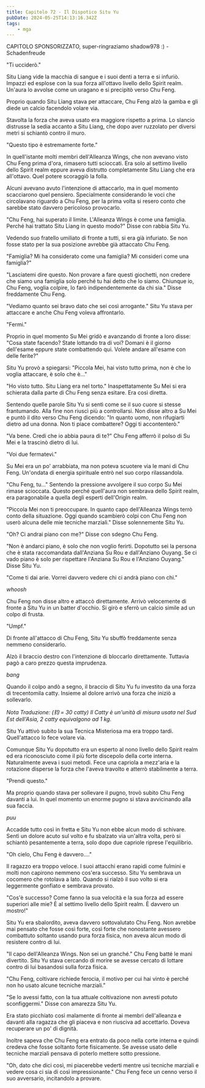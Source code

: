 ```yaml
---
title: Capitolo 72 - Il Dispotico Situ Yu
pubDate: 2024-05-25T14:13:16.342Z
tags:
    - mga
---
```



CAPITOLO SPONSORIZZATO, super-ringraziamo shadow978 :)
-Schadenfreude


"Ti ucciderò."


Situ Liang vide la macchia di sangue e i suoi denti a terra e si infuriò. Impazzì ed esplose con la sua forza all'ottavo livello dello Spirit realm. Un'aura lo avvolse come un uragano e si precipitò verso Chu Feng.


Proprio quando Situ Liang stava per attaccare, Chu Feng alzò la gamba e gli diede un calcio facendolo volare via.


Stavolta la forza che aveva usato era maggiore rispetto a prima. Lo slancio distrusse la sedia accanto a Situ Liang, che dopo aver ruzzolato per diversi metri si schiantò contro il muro.


"Questo tipo è estremamente forte."


In quell'istante molti membri dell'Alleanza Wings, che non avevano visto Chu Feng prima d'ora, rimasero tutti scioccati. Era solo al settimo livello dello Spirit realm eppure aveva distrutto completamente Situ Liang che era all'ottavo. Quel potere scoraggiò la folla.


Alcuni avevano avuto l'intenzione di attaccarlo, ma in quel momento scacciarono quel pensiero. Specialmente considerando le voci che circolavano riguardo a Chu Feng, per la prima volta si resero conto che sarebbe stato davvero pericoloso provocarlo.


"Chu Feng, hai superato il limite. L'Alleanza Wings è come una famiglia. Perché hai trattato Situ Liang in questo modo?" Disse con rabbia Situ Yu.


Vedendo suo fratello umiliato di fronte a tutti, si era già infuriato. Se non fosse stato per la sua posizione avrebbe già attaccato Chu Feng.


"Famiglia? Mi ha considerato come una famiglia? Mi consideri come una famiglia?"


"Lasciatemi dire questo. Non provare a fare questi giochetti, non credere che siamo una famiglia solo perché tu hai detto che lo siamo. Chiunque io, Chu Feng, voglia colpire, lo farò indipendentemente da chi sia." Disse freddamente Chu Feng.


"Vediamo quanto sei bravo dato che sei così arrogante." Situ Yu stava per attaccare e anche Chu Feng voleva affrontarlo.


"Fermi."


Proprio in quel momento Su Mei gridò e avanzando di fronte a loro disse: "Cosa state facendo? State lottando tra di voi? Domani è il giorno dell'esame eppure state combattendo qui. Volete andare all'esame con delle ferite?"


Situ Yu provò a spiegarsi: "Piccola Mei, hai visto tutto prima, non è che lo voglia attaccare, è solo che è..."


"Ho visto tutto. Situ Liang era nel torto." Inaspettatamente Su Mei si era schierata dalla parte di Chu Feng senza esitare. Era così diretta.


Sentendo quelle parole Situ Yu si sentì come se il suo cuore si stesse frantumando. Alla fine non riuscì più a controllarsi. Non disse altro a Su Mei e puntò il dito verso Chu Feng dicendo: "In quanto uomo, non rifugiarti dietro ad una donna. Non ti piace combattere? Oggi ti accontenterò."


"Va bene. Credi che io abbia paura di te?" Chu Feng afferrò il polso di Su Mei e la trascinò dietro di lui.


"Voi due fermatevi."


Su Mei era un po' arrabbiata, ma non poteva scuotere via le mani di Chu Feng. Un'ondata di energia spirituale entrò nel suo corpo rilassandola.


"Chu Feng, tu..." Sentendo la pressione avvolgere il suo corpo Su Mei rimase scioccata.
Questo perché quell'aura non sembrava dello Spirit realm, era paragonabile a quella degli esperti dell'Origin realm.


"Piccola Mei non ti preoccupare. In quanto capo dell'Alleanza Wings terrò conto della situazione. Oggi quando scambierò colpi con Chu Feng non userò alcuna delle mie tecniche marziali." Disse solennemente Situ Yu.


"Oh? Ci andrai piano con me?" Disse con sdegno Chu Feng.


"Non è andarci piano, è solo che non voglio ferirti. Dopotutto sei la persona che è stata raccomandata dall'Anziana Su Rou e dall'Anziano Ouyang. Se ci vado piano è solo per rispettare l'Anziana Su Rou e l'Anziano Ouyang." Disse Situ Yu.


"Come ti dai arie. Vorrei davvero vedere chi ci andrà piano con chi."


*whoosh*


Chu Feng non disse altro e attaccò direttamente. Arrivò velocemente di fronte a Situ Yu in un batter d'occhio. Si girò e sferrò un calcio simile ad un colpo di frusta.


"Umpf."


Di fronte all'attacco di Chu Feng, Situ Yu sbuffò freddamente senza nemmeno considerarlo.


Alzò il braccio destro con l'intenzione di bloccarlo direttamente. Tuttavia pagò a caro prezzo questa imprudenza.


*bang*


Quando il colpo andò a segno, il braccio di Situ Yu fu investito da una forza di trecentomila catty. Insieme al dolore arrivò una forza che iniziò a sollevarlo.


<em>Nota Traduzione: (钧 = 30 catty) 
Il Catty è un'unità di misura usata nel Sud Est dell'Asia, 2 catty equivalgono ad 1 kg.</em>


Situ Yu attivò subito la sua Tecnica Misteriosa ma era troppo tardi. Quell'attacco lo fece volare via.


Comunque Situ Yu dopotutto era un esperto al nono livello dello Spirit realm ed era riconosciuto come il più forte discepolo della corte interna. Naturalmente aveva i suoi metodi. Fece una capriola a mezz'aria e la rotazione disperse la forza che l'aveva travolto e atterrò stabilmente a terra.


"Prendi questo."


Ma proprio quando stava per sollevare il pugno, trovò subito Chu Feng davanti a lui. In quel momento un enorme pugno si stava avvicinando alla sua faccia.


*puu*


Accadde tutto così in fretta e Situ Yu non ebbe alcun modo di schivare. Sentì un dolore acuto sul volto e fu sbalzato via un'altra volta, però si schiantò pesantemente a terra, solo dopo due capriole riprese l'equilibrio.


"Oh cielo, Chu Feng è davvero...."


Il ragazzo era troppo veloce. I suoi attacchi erano rapidi come fulmini e molti non capirono nemmeno cos'era successo. Situ Yu sembrava un cocomero che rotolava a lato. Quando si rialzò il suo volto si era leggermente gonfiato e sembrava provato.


"Cos'è successo? Come fanno la sua velocità e la sua forza ad essere superiori alle mie? È al settimo livello dello Spirit realm. È davvero un mostro!"


Situ Yu era sbalordito, aveva davvero sottovalutato Chu Feng. Non avrebbe mai pensato che fosse così forte, così forte che nonostante avessero combattuto soltanto usando pura forza fisica, non aveva alcun modo di resistere contro di lui.


"Il capo dell'Alleanza Wings. Non sei un granché." Chu Feng batté le mani divertito. Situ Yu stava cercando di morire se avesse cercato di lottare contro di lui basandosi sulla forza fisica.


"Chu Feng, coltivare richiede ferocia, il motivo per cui hai vinto è perché non ho usato alcune tecniche marziali."


"Se lo avessi fatto, con la tua attuale coltivazione non avresti potuto sconfiggermi." Disse con amarezza Situ Yu.


Era stato picchiato così malamente di fronte ai membri dell'alleanza e davanti alla ragazza che gli piaceva e non riusciva ad accettarlo. Doveva recuperare un po' di dignità.


Inoltre sapeva che Chu Feng era entrato da poco nella corte interna e quindi credeva che fosse soltanto forte fisicamente. Se avesse usato delle tecniche marziali pensava di poterlo mettere sotto pressione.


"Oh, dato che dici così, mi piacerebbe vederti mentre usi tecniche marziali e vedere cosa ci sia di così impressionante." Chu Feng fece un cenno verso il suo avversario, incitandolo a provare.






